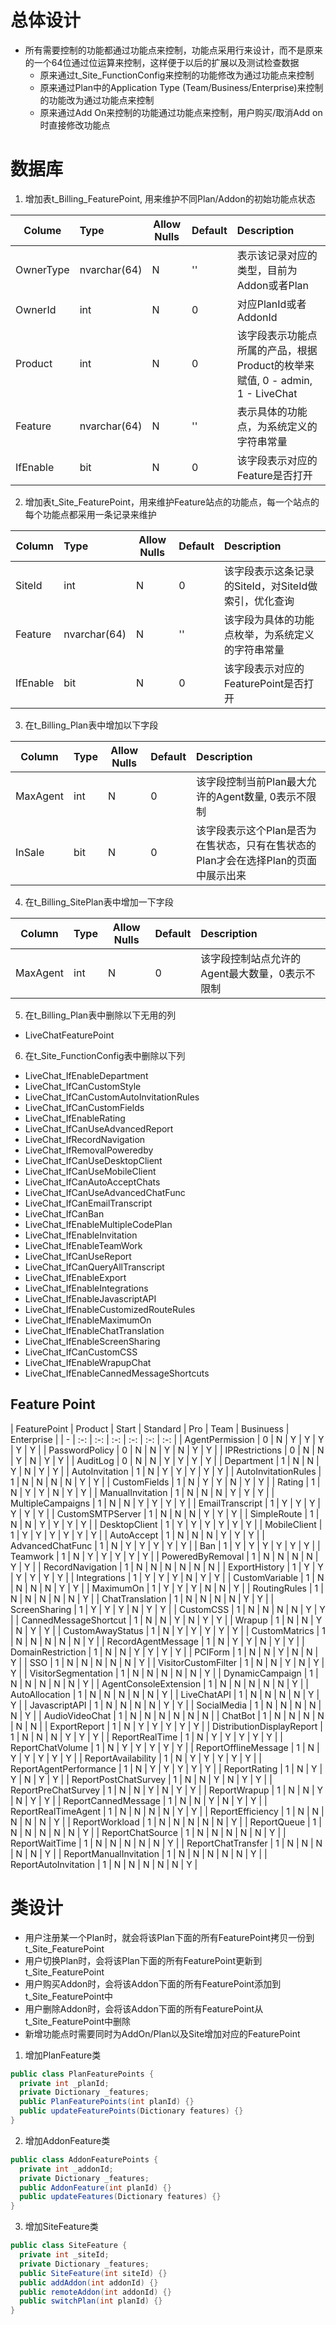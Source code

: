 # 总体设计

+ 所有需要控制的功能都通过功能点来控制，功能点采用行来设计，而不是原来的一个64位通过位运算来控制，这样便于以后的扩展以及测试检查数据
  - 原来通过t_Site_FunctionConfig来控制的功能修改为通过功能点来控制
  - 原来通过Plan中的Application Type (Team/Business/Enterprise)来控制的功能改为通过功能点来控制
  - 原来通过Add On来控制的功能通过功能点来控制，用户购买/取消Add on时直接修改功能点


# 数据库

1. 增加表t_Billing_FeaturePoint, 用来维护不同Plan/Addon的初始功能点状态

| Colume | Type | Allow Nulls | Default | Description |
| - | :- | - | - | :- |
| OwnerType | nvarchar(64) | N | '' | 表示该记录对应的类型，目前为Addon或者Plan |
| OwnerId | int | N | 0 | 对应PlanId或者AddonId |
| Product | int | N | 0 | 该字段表示功能点所属的产品，根据Product的枚举来赋值, 0 - admin, 1 - LiveChat |
| Feature | nvarchar(64) | N | '' | 表示具体的功能点，为系统定义的字符串常量 |
| IfEnable | bit | N | 0 | 该字段表示对应的Feature是否打开 |

2. 增加表t_Site_FeaturePoint，用来维护Feature站点的功能点，每一个站点的每个功能点都采用一条记录来维护

| Column | Type | Allow Nulls | Default | Description |
| - | :- | - | - | :- |
| SiteId | int | N | 0 | 该字段表示这条记录的SiteId，对SiteId做索引，优化查询 |
| Feature | nvarchar(64) | N | '' | 该字段为具体的功能点枚举，为系统定义的字符串常量 |
| IfEnable  | bit | N | 0 | 该字段表示对应的FeaturePoint是否打开 |

3. 在t_Billing_Plan表中增加以下字段

| Column | Type | Allow Nulls | Default | Description |
| - | :- | - | - | :- |
| MaxAgent | int | N | 0 | 该字段控制当前Plan最大允许的Agent数量, 0表示不限制 |
| InSale | bit | N | 0 | 该字段表示这个Plan是否为在售状态，只有在售状态的Plan才会在选择Plan的页面中展示出来 |

4. 在t_Billing_SitePlan表中增加一下字段

| Column | Type | Allow Nulls | Default | Description |
| - | :- | - | - | :- |
| MaxAgent | int | N | 0 | 该字段控制站点允许的Agent最大数量，0表示不限制 |

5. 在t_Billing_Plan表中删除以下无用的列

  - LiveChatFeaturePoint

6. 在t_Site_FunctionConfig表中删除以下列

  - LiveChat_IfEnableDepartment
  - LiveChat_IfCanCustomStyle
  - LiveChat_IfCanCustomAutoInvitationRules
  - LiveChat_IfCanCustomFields
  - LiveChat_IfEnableRating
  - LiveChat_IfCanUseAdvancedReport
  - LiveChat_IfRecordNavigation
  - LiveChat_IfRemovalPoweredby
  - LiveChat_IfCanUseDesktopClient
  - LiveChat_IfCanUseMobileClient
  - LiveChat_IfCanAutoAcceptChats
  - LiveChat_IfCanUseAdvancedChatFunc
  - LiveChat_IfCanEmailTranscript
  - LiveChat_IfCanBan
  - LiveChat_IfEnableMultipleCodePlan
  - LiveChat_IfEnableInvitation
  - LiveChat_IfEnableTeamWork
  - LiveChat_IfCanUseReport
  - LiveChat_IfCanQueryAllTranscript
  - LiveChat_IfEnableExport
  - LiveChat_IfEnableIntegrations
  - LiveChat_IfEnableJavascriptAPI
  - LiveChat_IfEnableCustomizedRouteRules
  - LiveChat_IfEnableMaximumOn
  - LiveChat_IfEnableChatTranslation
  - LiveChat_IfEnableScreenSharing
  - LiveChat_IfCanCustomCSS
  - LiveChat_IfEnableWrapupChat
  - LiveChat_IfEnableCannedMessageShortcuts




## Feature Point  

| FeaturePoint | Product | Start | Standard | Pro | Team | Businuess | Enterprise |
| - | :-: | :-: | :-: | :-: | :-: | :-: |
| AgentPermission             | 0 | N | Y | Y | Y | Y | Y |
| PasswordPolicy              | 0 | N | N | Y | N | Y | Y |
| IPRestrictions              | 0 | N | N | Y | N | Y | Y |
| AuditLog                    | 0 | N | N | Y | Y | Y | Y |
| Department                  | 1 | N | N | Y | N | Y | Y |
| AutoInvitation              | 1 | N | Y | Y | Y | Y | Y |
| AutoInvitationRules         | 1 | N | N | N | N | Y | Y |
| CustomFields                | 1 | N | Y | Y | N | Y | Y |
| Rating                      | 1 | N | Y | Y | N | Y | Y |
| ManualInvitation            | 1 | N | N | N | Y | Y | Y |
| MultipleCampaigns           | 1 | N | N | Y | Y | Y | Y |
| EmailTranscript             | 1 | Y | Y | Y | Y | Y | Y |
| CustomSMTPServer            | 1 | N | N | N | Y | Y | Y |
| SimpleRoute                 | 1 | N | N | Y | Y | Y | Y |
| DesktopClient               | 1 | Y | Y | Y | Y | Y | Y |
| MobileClient                | 1 | Y | Y | Y | Y | Y | Y |
| AutoAccept                  | 1 | N | N | N | Y | Y | Y |
| AdvancedChatFunc            | 1 | N | Y | Y | Y | Y | Y |
| Ban                         | 1 | Y | Y | Y | Y | Y | Y |
| Teamwork                    | 1 | N | Y | Y | Y | Y | Y |
| PoweredByRemoval            | 1 | N | N | N | N | Y | Y |
| RecordNavigation            | 1 | N | N | N | N | N | N |
| ExportHistory               | 1 | Y | Y | Y | Y | Y | Y |
| Integrations                | 1 | Y | Y | Y | N | Y | Y |
| CustomVariable              | 1 | N | N | N | N | Y | Y |
| MaximumOn                   | 1 | Y | Y | Y | N | N | Y |
| RoutingRules                | 1 | N | N | N | N | N | Y |
| ChatTranslation             | 1 | N | N | N | N | Y | Y |
| ScreenSharing               | 1 | Y | Y | Y | N | Y | Y |
| CustomCSS                   | 1 | N | N | N | N | Y | Y |
| CannedMessageShortcut       | 1 | N | N | Y | N | Y | Y |
| Wrapup                      | 1 | N | N | Y | N | Y | Y |
| CustomAwayStatus            | 1 | N | Y | Y | Y | Y | Y |
| CustomMatrics               | 1 | N | N | N | N | N | Y |
| RecordAgentMessage          | 1 | N | Y | Y | N | Y | Y |
| DomainRestriction           | 1 | N | N | Y | Y | Y | Y |
| PCIForm                     | 1 | N | N | Y | N | N | Y |
| SSO                         | 1 | N | N | N | N | N | Y |
| VisitorCustomFilter         | 1 | N | N | Y | N | Y | Y |
| VisitorSegmentation         | 1 | N | N | N | N | N | Y |
| DynamicCampaign             | 1 | N | N | N | N | N | Y |
| AgentConsoleExtension       | 1 | N | N | N | N | N | Y |
| AutoAllocation              | 1 | N | N | N | N | N | Y |
| LiveChatAPI                 | 1 | N | N | N | N | Y | Y |
| JavascriptAPI               | 1 | N | N | N | N | Y | Y |
| SocialMedia                 | 1 | N | N | N | N | N | Y |
| AudioVideoChat              | 1 | N | N | N | N | N | N |
| ChatBot                     | 1 | N | N | N | N | N | N |
| ExportReport                | 1 | N | Y | Y | Y | Y | Y |
| DistributionDisplayReport   | 1 | N | N | N | Y | Y | Y |
| ReportRealTime              | 1 | N | Y | Y | Y | Y | Y |
| ReportChatVolume            | 1 | N | Y | Y | Y | Y | Y |
| ReportOfflineMessage        | 1 | N | Y | Y | Y | Y | Y |
| ReportAvailability          | 1 | N | Y | Y | Y | Y | Y |
| ReportAgentPerformance      | 1 | N | Y | Y | Y | Y | Y |
| ReportRating                | 1 | N | Y | Y | N | Y | Y |
| ReportPostChatSurvey        | 1 | N | N | Y | N | Y | Y |
| ReportPreChatSurvey         | 1 | N | N | Y | N | Y | Y |
| ReportWrapup                | 1 | N | N | Y | N | Y | Y |
| ReportCannedMessage         | 1 | N | N | Y | N | Y | Y |
| ReportRealTimeAgent         | 1 | N | N | N | N | Y | Y |
| ReportEfficiency            | 1 | N | N | N | N | N | Y |
| ReportWorkload              | 1 | N | N | N | N | N | Y |
| ReportQueue                 | 1 | N | N | N | N | N | Y |
| ReportChatSource            | 1 | N | N | N | N | N | Y |
| ReportWaitTime              | 1 | N | N | N | N | N | Y |
| ReportChatTransfer          | 1 | N | N | N | N | N | Y |
| ReportManualInvitation      | 1 | N | N | N | N | N | Y |
| ReportAutoInvitation        | 1 | N | N | N | N | N | Y |

# 类设计

  - 用户注册某一个Plan时，就会将该Plan下面的所有FeaturePoint拷贝一份到t_Site_FeaturePoint
  - 用户切换Plan时，会将该Plan下面的所有FeaturePoint更新到t_Site_FeaturePoint
  - 用户购买Addon时，会将该Addon下面的所有FeaturePoint添加到t_Site_FeaturePoint中
  - 用户删除Addon时，会将该Addon下面的所有FeaturePoint从t_Site_FeaturePoint中删除
  - 新增功能点时需要同时为AddOn/Plan以及Site增加对应的FeaturePoint

1. 增加PlanFeature类

  ```c#
  public class PlanFeaturePoints {
    private int _planId;
    private Dictionary _features;
    public PlanFeaturePoints(int planId) {}
    public updateFeaturePoints(Dictionary features) {}
  }
  ```

2. 增加AddonFeature类

  ```c#
  public class AddonFeaturePoints {
    private int _addonId;
    private Dictionary _features;
    public AddonFeature(int planId) {}
    public updateFeatures(Dictionary features) {}
  }
  ```

3. 增加SiteFeature类

  ```c#
  public class SiteFeature {
    private int _siteId;
    private Dictionary _features;
    public SiteFeature(int siteId) {}
    public addAddon(int addonId) {}
    public remoteAddon(int addonId) {}
    public switchPlan(int planId) {}
  }
  ```

